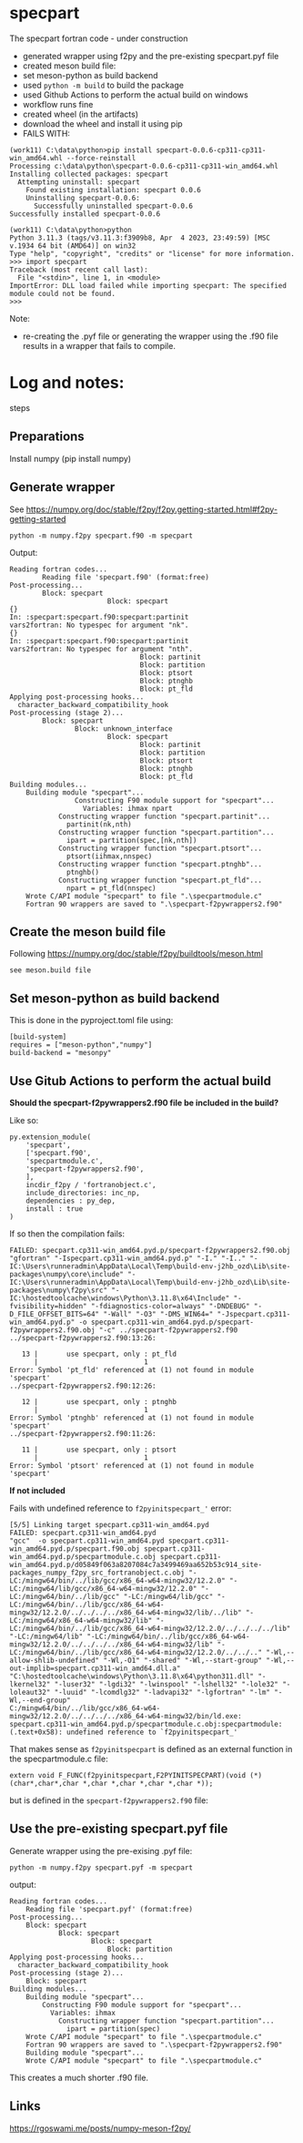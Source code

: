 # specpart
The specpart fortran code - under construction


- generated wrapper using f2py and the pre-existing specpart.pyf file
- created meson build file:
- set meson-python as build backend
- used `python -m build` to build the package
- used Github Actions to perform the actual build on windows
- workflow runs fine
- created wheel (in the artifacts)
- download the wheel and install it using pip
- FAILS WITH:
```
(work11) C:\data\python>pip install specpart-0.0.6-cp311-cp311-win_amd64.whl --force-reinstall
Processing c:\data\python\specpart-0.0.6-cp311-cp311-win_amd64.whl
Installing collected packages: specpart
  Attempting uninstall: specpart
    Found existing installation: specpart 0.0.6
    Uninstalling specpart-0.0.6:
      Successfully uninstalled specpart-0.0.6
Successfully installed specpart-0.0.6

(work11) C:\data\python>python
Python 3.11.3 (tags/v3.11.3:f3909b8, Apr  4 2023, 23:49:59) [MSC v.1934 64 bit (AMD64)] on win32
Type "help", "copyright", "credits" or "license" for more information.
>>> import specpart
Traceback (most recent call last):
  File "<stdin>", line 1, in <module>
ImportError: DLL load failed while importing specpart: The specified module could not be found.
>>>
```

Note:
- re-creating the .pyf file or generating the wrapper using the .f90 file results in a wrapper that fails to compile.

# Log and notes:


steps
## Preparations

Install numpy (pip install numpy)

## Generate wrapper

See https://numpy.org/doc/stable/f2py/f2py.getting-started.html#f2py-getting-started

`python -m numpy.f2py specpart.f90 -m specpart`

Output:

```commandline
Reading fortran codes...
        Reading file 'specpart.f90' (format:free)
Post-processing...
        Block: specpart
                        Block: specpart
{}
In: :specpart:specpart.f90:specpart:partinit
vars2fortran: No typespec for argument "nk".
{}
In: :specpart:specpart.f90:specpart:partinit
vars2fortran: No typespec for argument "nth".
                                Block: partinit
                                Block: partition
                                Block: ptsort
                                Block: ptnghb
                                Block: pt_fld
Applying post-processing hooks...
  character_backward_compatibility_hook
Post-processing (stage 2)...
        Block: specpart
                Block: unknown_interface
                        Block: specpart
                                Block: partinit
                                Block: partition
                                Block: ptsort
                                Block: ptnghb
                                Block: pt_fld
Building modules...
    Building module "specpart"...
                Constructing F90 module support for "specpart"...
                  Variables: ihmax npart
            Constructing wrapper function "specpart.partinit"...
              partinit(nk,nth)
            Constructing wrapper function "specpart.partition"...
              ipart = partition(spec,[nk,nth])
            Constructing wrapper function "specpart.ptsort"...
              ptsort(iihmax,nnspec)
            Constructing wrapper function "specpart.ptnghb"...
              ptnghb()
            Constructing wrapper function "specpart.pt_fld"...
              npart = pt_fld(nnspec)
    Wrote C/API module "specpart" to file ".\specpartmodule.c"
    Fortran 90 wrappers are saved to ".\specpart-f2pywrappers2.f90"
```

## Create the meson build file

Following https://numpy.org/doc/stable/f2py/buildtools/meson.html

```commandline
see meson.build file 
```

## Set meson-python as build backend

This is done in the pyproject.toml file using:

```commandline
[build-system]
requires = ["meson-python","numpy"]
build-backend = "mesonpy"
```

## Use Gitub Actions to perform the actual build

**Should the specpart-f2pywrappers2.f90 file be included in the build?**

Like so:
```commandline
py.extension_module(
    'specpart',
    ['specpart.f90',
    'specpartmodule.c',
    'specpart-f2pywrappers2.f90',
    ],
    incdir_f2py / 'fortranobject.c',
    include_directories: inc_np,
    dependencies : py_dep,
    install : true
)
```

If so then the compilation fails:

```output
FAILED: specpart.cp311-win_amd64.pyd.p/specpart-f2pywrappers2.f90.obj 
"gfortran" "-Ispecpart.cp311-win_amd64.pyd.p" "-I." "-I.." "-IC:\Users\runneradmin\AppData\Local\Temp\build-env-j2hb_ozd\Lib\site-packages\numpy\core\include" "-IC:\Users\runneradmin\AppData\Local\Temp\build-env-j2hb_ozd\Lib\site-packages\numpy\f2py\src" "-IC:\hostedtoolcache\windows\Python\3.11.8\x64\Include" "-fvisibility=hidden" "-fdiagnostics-color=always" "-DNDEBUG" "-D_FILE_OFFSET_BITS=64" "-Wall" "-O3" "-DMS_WIN64=" "-Jspecpart.cp311-win_amd64.pyd.p" -o specpart.cp311-win_amd64.pyd.p/specpart-f2pywrappers2.f90.obj "-c" ../specpart-f2pywrappers2.f90
../specpart-f2pywrappers2.f90:13:26:

   13 |       use specpart, only : pt_fld
      |                          1
Error: Symbol 'pt_fld' referenced at (1) not found in module 'specpart'
../specpart-f2pywrappers2.f90:12:26:

   12 |       use specpart, only : ptnghb
      |                          1
Error: Symbol 'ptnghb' referenced at (1) not found in module 'specpart'
../specpart-f2pywrappers2.f90:11:26:

   11 |       use specpart, only : ptsort
      |                          1
Error: Symbol 'ptsort' referenced at (1) not found in module 'specpart'
```

**If not included**

Fails with undefined reference to `f2pyinitspecpart_'` error:

```commandline
[5/5] Linking target specpart.cp311-win_amd64.pyd
FAILED: specpart.cp311-win_amd64.pyd 
"gcc"  -o specpart.cp311-win_amd64.pyd specpart.cp311-win_amd64.pyd.p/specpart.f90.obj specpart.cp311-win_amd64.pyd.p/specpartmodule.c.obj specpart.cp311-win_amd64.pyd.p/d05849f063a8207084c7a3499469aa652b53c914_site-packages_numpy_f2py_src_fortranobject.c.obj "-LC:/mingw64/bin/../lib/gcc/x86_64-w64-mingw32/12.2.0" "-LC:/mingw64/lib/gcc/x86_64-w64-mingw32/12.2.0" "-LC:/mingw64/bin/../lib/gcc" "-LC:/mingw64/lib/gcc" "-LC:/mingw64/bin/../lib/gcc/x86_64-w64-mingw32/12.2.0/../../../../x86_64-w64-mingw32/lib/../lib" "-LC:/mingw64/x86_64-w64-mingw32/lib" "-LC:/mingw64/bin/../lib/gcc/x86_64-w64-mingw32/12.2.0/../../../../lib" "-LC:/mingw64/lib" "-LC:/mingw64/bin/../lib/gcc/x86_64-w64-mingw32/12.2.0/../../../../x86_64-w64-mingw32/lib" "-LC:/mingw64/bin/../lib/gcc/x86_64-w64-mingw32/12.2.0/../../.." "-Wl,--allow-shlib-undefined" "-Wl,-O1" "-shared" "-Wl,--start-group" "-Wl,--out-implib=specpart.cp311-win_amd64.dll.a" "C:\hostedtoolcache\windows\Python\3.11.8\x64\python311.dll" "-lkernel32" "-luser32" "-lgdi32" "-lwinspool" "-lshell32" "-lole32" "-loleaut32" "-luuid" "-lcomdlg32" "-ladvapi32" "-lgfortran" "-lm" "-Wl,--end-group"
C:/mingw64/bin/../lib/gcc/x86_64-w64-mingw32/12.2.0/../../../../x86_64-w64-mingw32/bin/ld.exe: specpart.cp311-win_amd64.pyd.p/specpartmodule.c.obj:specpartmodule:(.text+0x58): undefined reference to `f2pyinitspecpart_'
```

That makes sense as 
`f2pyinitspecpart` is defined as an external function in the specpartmodule.c file:

```extern void F_FUNC(f2pyinitspecpart,F2PYINITSPECPART)(void (*)(char*,char*,char *,char *,char *,char *,char *));``` 

but is defined in the `specpart-f2pywrappers2.f90` file:

## Use the pre-existing specpart.pyf file

Generate wrapper using the pre-exising .pyf file:

```commandline
python -m numpy.f2py specpart.pyf -m specpart
```

output:

```
Reading fortran codes...
	Reading file 'specpart.pyf' (format:free)
Post-processing...
	Block: specpart
			Block: specpart
					Block: specpart
						Block: partition
Applying post-processing hooks...
  character_backward_compatibility_hook
Post-processing (stage 2)...
	Block: specpart
Building modules...
    Building module "specpart"...
		Constructing F90 module support for "specpart"...
		  Variables: ihmax
            Constructing wrapper function "specpart.partition"...
              ipart = partition(spec)
    Wrote C/API module "specpart" to file ".\specpartmodule.c"
    Fortran 90 wrappers are saved to ".\specpart-f2pywrappers2.f90"
    Building module "specpart"...
    Wrote C/API module "specpart" to file ".\specpartmodule.c"
```

This creates a much shorter .f90 file.

## Links
https://rgoswami.me/posts/numpy-meson-f2py/

